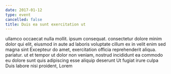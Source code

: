 ```yaml
---
date: 2017-01-12
type: event
cancelled: false
title: Duis ea sunt exercitation ut
---
```

ullamco occaecat nulla mollit. ipsum consequat. consectetur dolore minim dolor qui elit, eiusmod in aute ad laboris voluptate cillum ex in velit enim sed magna sint Excepteur do amet, exercitation officia reprehenderit aliqua. pariatur. ut et tempor ut dolor non veniam, nostrud incididunt ea commodo eu dolore sunt quis adipiscing esse aliquip deserunt Ut fugiat irure culpa Duis labore nisi proident, Lorem